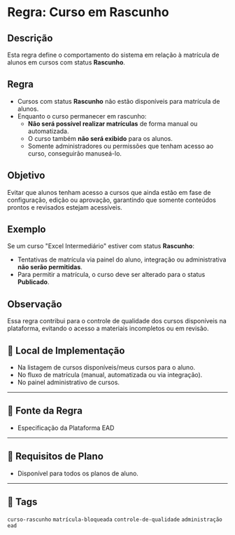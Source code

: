# Regra: Curso em Rascunho

## Descrição

Esta regra define o comportamento do sistema em relação à matrícula de alunos em cursos com status **Rascunho**.

## Regra

- Cursos com status **Rascunho** não estão disponíveis para matrícula de alunos.
- Enquanto o curso permanecer em rascunho:
  - **Não será possível realizar matrículas** de forma manual ou automatizada.
  - O curso também **não será exibido** para os alunos.
  - Somente administradores ou permissões que tenham acesso ao curso, conseguirão manuseá-lo.

## Objetivo

Evitar que alunos tenham acesso a cursos que ainda estão em fase de configuração, edição ou aprovação, garantindo que somente conteúdos prontos e revisados estejam acessíveis.

## Exemplo

Se um curso "Excel Intermediário" estiver com status **Rascunho**:
- Tentativas de matrícula via painel do aluno, integração ou administrativa **não serão permitidas**.
- Para permitir a matrícula, o curso deve ser alterado para o status **Publicado**.

## Observação

Essa regra contribui para o controle de qualidade dos cursos disponíveis na plataforma, evitando o acesso a materiais incompletos ou em revisão.

## 🧩 Local de Implementação

- Na listagem de cursos disponíveis/meus cursos para o aluno.
- No fluxo de matrícula (manual, automatizada ou via integração).
- No painel administrativo de cursos.

---

## 📄 Fonte da Regra

- Especificação da Plataforma EAD

---

## 🔐 Requisitos de Plano

- Disponível para todos os planos de aluno.

---

## 🔗 Tags

`curso-rascunho` `matrícula-bloqueada` `controle-de-qualidade` `administração` `ead`

